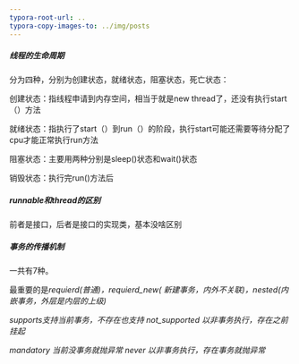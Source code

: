 ```yaml
---
typora-root-url: ..
typora-copy-images-to: ../img/posts
---
```


##### 线程的生命周期

分为四种，分别为创建状态，就绪状态，阻塞状态，死亡状态： 

创建状态：指线程申请到内存空间，相当于就是new thread了，还没有执行start（）方法

就绪状态：指执行了start（）到run（）的阶段，执行start可能还需要等待分配了cpu才能正常执行run方法

阻塞状态：主要用两种分别是sleep()状态和wait()状态

销毁状态：执行完run()方法后

##### runnable和thread的区别

前者是接口，后者是接口的实现类，基本没啥区别

##### 事务的传播机制

一共有7种。

最重要的是*requierd(普通)，requierd_new( 新建事务，内外不关联)，nested(内嵌事务，外层是内层的上级)*

 *supports支持当前事务，不存在也支持*    *not_supported 以非事务执行，存在之前挂起*

 *mandatory 当前没事务就抛异常*         *never  以非事务执行，存在事务就抛异常*


